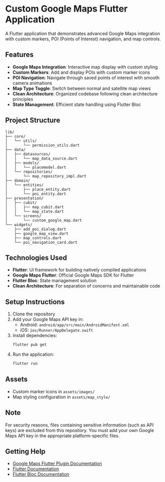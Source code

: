 # Custom Google Maps Flutter Application

A Flutter application that demonstrates advanced Google Maps integration with custom markers, POI (Points of Interest) navigation, and map controls.

## Features

- **Google Maps Integration**: Interactive map display with custom styling
- **Custom Markers**: Add and display POIs with custom marker icons
- **POI Navigation**: Navigate through saved points of interest with smooth camera animations
- **Map Type Toggle**: Switch between normal and satellite map views
- **Clean Architecture**: Organized codebase following clean architecture principles
- **State Management**: Efficient state handling using Flutter Bloc

## Project Structure

```
lib/
├── core/
│   └── utils/
│       └── permission_utils.dart
├── data/
│   ├── datasources/
│   │   └── map_data_source.dart
│   ├── models/
│   │   └── placemodel.dart
│   └── repositories/
│       └── map_repository_impl.dart
├── domain/
│   └── entities/
│       ├── place_entity.dart
│       └── poi_entity.dart
├── presentation/
│   ├── cubit/
│   │   ├── map_cubit.dart
│   │   └── map_state.dart
│   └── screens/
│       └── custom_google_map.dart
└── widgets/
    ├── add_poi_dialog.dart
    ├── google_map_view.dart
    ├── map_controls.dart
    └── poi_navigation_card.dart
```

## Technologies Used

- **Flutter**: UI framework for building natively compiled applications
- **Google Maps Flutter**: Official Google Maps SDK for Flutter
- **Flutter Bloc**: State management solution
- **Clean Architecture**: For separation of concerns and maintainable code

## Setup Instructions

1. Clone the repository
2. Add your Google Maps API key in:
   - Android: `android/app/src/main/AndroidManifest.xml`
   - iOS: `ios/Runner/AppDelegate.swift`
3. Install dependencies:
   ```bash
   flutter pub get
   ```
4. Run the application:
   ```bash
   flutter run
   ```

## Assets

- Custom marker icons in `assets/images/`
- Map styling configuration in `assets/map_style/`

## Note

For security reasons, files containing sensitive information (such as API keys) are excluded from this repository. You must add your own Google Maps API key in the appropriate platform-specific files.

## Getting Help

- [Google Maps Flutter Plugin Documentation](https://pub.dev/packages/google_maps_flutter)
- [Flutter Documentation](https://docs.flutter.dev/)
- [Flutter Bloc Documentation](https://bloclibrary.dev/)
